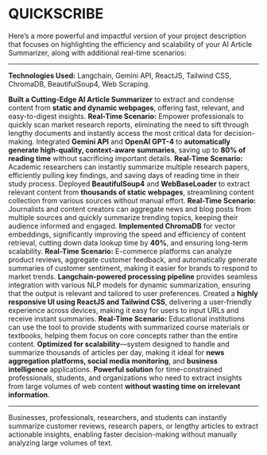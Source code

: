 # QUICKSCRIBE

Here’s a more powerful and impactful version of your project description that focuses on highlighting the efficiency and scalability of your AI Article Summarizer, along with additional real-time scenarios:

---

**Technologies Used:** Langchain, Gemini API, ReactJS, Tailwind CSS, ChromaDB, BeautifulSoup4, Web Scraping.

**Built a Cutting-Edge AI Article Summarizer** to extract and condense content from **static and dynamic webpages**, offering fast, relevant, and easy-to-digest insights.
 **Real-Time Scenario:** Empower professionals to quickly scan market research reports, eliminating the need to sift through lengthy documents and instantly access the most critical data for decision-making.
 Integrated **Gemini API** and **OpenAI GPT-4** to **automatically generate high-quality, context-aware summaries**, saving up to **80% of reading time** without sacrificing important details.
 **Real-Time Scenario:** Academic researchers can instantly summarize multiple research papers, efficiently pulling key findings, and saving days of reading time in their study process.
 Deployed **BeautifulSoup4** and **WebBaseLoader** to extract relevant content from **thousands of static webpages**, streamlining content collection from various sources without manual effort.
 **Real-Time Scenario:** Journalists and content creators can aggregate news and blog posts from multiple sources and quickly summarize trending topics, keeping their audience informed and engaged.
 **Implemented ChromaDB** for vector embeddings, significantly improving the speed and efficiency of content retrieval, cutting down data lookup time by **40%**, and ensuring long-term scalability.
 **Real-Time Scenario:** E-commerce platforms can analyze product reviews, aggregate customer feedback, and automatically generate summaries of customer sentiment, making it easier for brands to respond to market trends.
 **Langchain-powered processing pipeline** provides seamless integration with various NLP models for dynamic summarization, ensuring that the output is relevant and tailored to user preferences.
Created a **highly responsive UI using ReactJS and Tailwind CSS**, delivering a user-friendly experience across devices, making it easy for users to input URLs and receive instant summaries.
 **Real-Time Scenario:** Educational institutions can use the tool to provide students with summarized course materials or textbooks, helping them focus on core concepts rather than the entire content.
 **Optimized for scalability**—system designed to handle and summarize thousands of articles per day, making it ideal for **news aggregation platforms, social media monitoring**, and **business intelligence** applications.
 **Powerful solution** for time-constrained professionals, students, and organizations who need to extract insights from large volumes of web content **without wasting time on irrelevant information**.

---

 Businesses, professionals, researchers, and students can instantly summarize customer reviews, research papers, or lengthy articles to extract actionable insights, enabling faster decision-making without manually analyzing large volumes of text.
